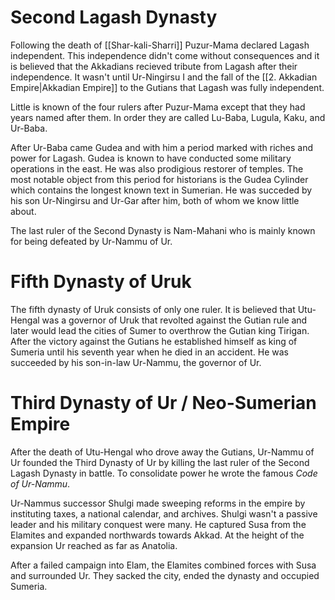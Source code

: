 # Second Lagash Dynasty
Following the death of [[Shar-kali-Sharri]] Puzur-Mama declared Lagash independent. This independence didn't come without consequences and it is believed that the Akkadians recieved tribute from Lagash after their independence. It wasn't until Ur-Ningirsu I and the fall of the [[2. Akkadian Empire|Akkadian Empire]] to the Gutians that Lagash was fully independent.

Little is known of the four rulers after Puzur-Mama except that they had years named after them. In order they are called Lu-Baba, Lugula, Kaku, and Ur-Baba.

After Ur-Baba came Gudea and with him a period marked with riches and power for Lagash. Gudea is known to have conducted some military operations in the east. He was also prodigious restorer of temples. The most notable object from this period for historians is the Gudea Cylinder which contains the longest known text in Sumerian. He was succeded by his son Ur-Ningirsu and Ur-Gar after him, both of whom we know little about.

The last ruler of the Second Dynasty is Nam-Mahani who is mainly known for being defeated by Ur-Nammu of Ur.

# Fifth Dynasty of Uruk
The fifth dynasty of Uruk consists of only one ruler. It is believed that Utu-Hengal was a governor of Uruk that revolted against the Gutian rule and later would lead the cities of Sumer to overthrow the Gutian king Tirigan. After the victory against the Gutians he established himself as king of Sumeria until his seventh year when he died in an accident. He was succeeded by his son-in-law Ur-Nammu, the governor of Ur.

# Third Dynasty of Ur / Neo-Sumerian Empire
After the death of Utu-Hengal who drove away the Gutians, Ur-Nammu of Ur founded the Third Dynasty of Ur by killing the last ruler of the Second Lagash Dynasty in battle. To consolidate power he wrote the famous *Code of Ur-Nammu*.

Ur-Nammus successor Shulgi made sweeping reforms in the empire by instituting taxes, a national calendar, and archives. Shulgi wasn't a passive leader and his military conquest were many. He captured Susa from the Elamites and expanded northwards towards Akkad. At the height of the expansion Ur reached as far as Anatolia.

After a failed campaign into Elam, the Elamites combined forces with Susa and surrounded Ur. They sacked the city, ended the dynasty and occupied Sumeria.